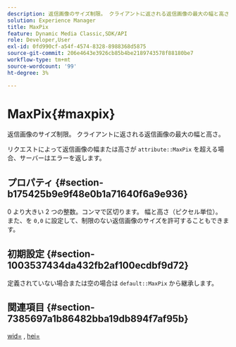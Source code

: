 ```yaml
---
description: 返信画像のサイズ制限。 クライアントに返される返信画像の最大の幅と高さ。
solution: Experience Manager
title: MaxPix
feature: Dynamic Media Classic,SDK/API
role: Developer,User
exl-id: 0fd990cf-a54f-4574-8328-8988368d5875
source-git-commit: 206e4643e3926cb85b4be2189743578f88180be7
workflow-type: tm+mt
source-wordcount: '99'
ht-degree: 3%

---
```


# MaxPix{#maxpix}

返信画像のサイズ制限。 クライアントに返される返信画像の最大の幅と高さ。

リクエストによって返信画像の幅または高さが `attribute::MaxPix` を超える場合、サーバーはエラーを返します。

## プロパティ {#section-b175425b9e9f48e0b1a71640f6a9e936}

0 より大きい 2 つの整数。コンマで区切ります。 幅と高さ（ピクセル単位）。 また、を `0,0` に設定して、制限のない返信画像のサイズを許可することもできます。

## 初期設定 {#section-1003537434da432fb2af100ecdbf9d72}

定義されていない場合または空の場合は `default::MaxPix` から継承します。

## 関連項目 {#section-7385697a1b86482bba19db894f7af95b}

[wid=](../../../../../is-api/http-ref/image-serving-api-ref/c-http-protocol-reference/c-command-reference/r-is-http-wid.md#reference-bfeadcb67bf4485f851eb21345527e47) , [hei=](../../../../../is-api/http-ref/image-serving-api-ref/c-http-protocol-reference/c-command-reference/r-is-http-hei.md#reference-6d6f556ccc0e4b98a815e8a5c1944a96)
